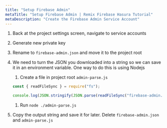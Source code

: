 ```yaml
---
title: "Setup Firebase Admin"
metaTitle: "Setup Firebase Admin | Remix Firebase Hasura Tutorial"
metaDescription: "Create the Firebase Admin Service Account"
---
```


1. Back at the project settings screen, navigate to service accounts

1. Generate new private key

1. Rename to `firebase-admin.json` and move it to the project root

1. We need to turn the JSON you downloaded into a string so we can save it in an environment variable. One way to do this is using Nodejs

   1. Create a file in project root `admin-parse.js`

   ```javascript
   const { readFileSync } = require("fs");

   console.log(JSON.stringify(JSON.parse(readFileSync("firebase-admin.json"))));
   ```

   1. Run `node ./admin-parse.js`

1. Copy the output string and save it for later. Delete `firebase-admin.json` and `admin-parse.js`
